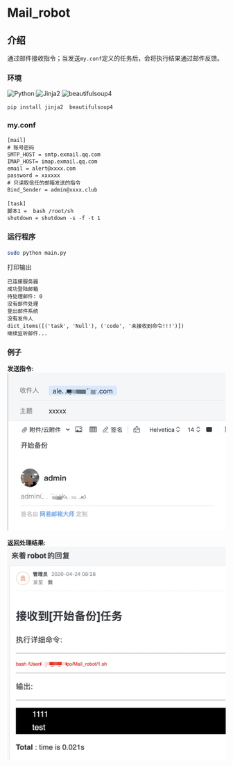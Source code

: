 # Mail_robot

## 介绍

通过邮件接收指令；当发送`my.conf`定义的任务后，会将执行结果通过邮件反馈。

### 环境

![Python](https://img.shields.io/badge/python-3.6+-blue.svg?style=plastic)
![Jinja2](https://img.shields.io/badge/Jinja2-2.11.2+-blue.svg?style=plastic)
![beautifulsoup4](https://img.shields.io/badge/beautifulsoup4-4.9.0+-blue.svg?style=plastic)

```bash
pip install jinja2  beautifulsoup4
```



### my.conf

```mail
[mail]
# 账号密码
SMTP_HOST = smtp.exmail.qq.com
IMAP_HOST= imap.exmail.qq.com
email = alert@xxxx.com
password = xxxxxx
# 只读取信任的邮箱发送的指令
Bind_Sender = admin@xxxx.club

[task]
脚本1 =  bash /root/sh
shutdown = shutdown -s -f -t 1
```

### 运行程序

```bash
sudo python main.py
```

打印输出

```log
已连接服务器
成功登陆邮箱
待处理邮件: 0
没有邮件处理
登出邮件系统
没有发件人
dict_items([('task', 'Null'), ('code', '未接收到命令!!!')])
继续监听邮件...
```

### 例子

**发送指令:**
![发送](doc/send.jpeg)

**返回处理结果:**
![返回](doc/return.jpeg)
